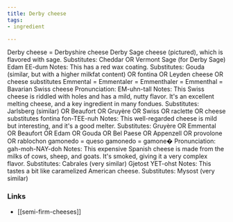 ```yaml
---
title: Derby cheese
tags:
- ingredient

---
```

Derby cheese = Derbyshire cheese Derby Sage cheese (pictured), which is flavored with sage. Substitutes: Cheddar OR Vermont Sage (for Derby Sage) Edam EE-dum Notes: This has a red wax coating. Substitutes: Gouda (similar, but with a higher milkfat content) OR fontina OR Leyden cheese OR cheese substitutes Emmental = Emmentaler = Emmenthaler = Emmenthal = Bavarian Swiss cheese Pronunciation: EM-uhn-tall Notes: This Swiss cheese is riddled with holes and has a mild, nutty flavor. It's an excellent melting cheese, and a key ingredient in many fondues. Substitutes: Jarlsberg (similar) OR Beaufort OR Gruyère OR Swiss OR raclette OR cheese substitutes fontina fon-TEE-nuh Notes: This well-regarded cheese is mild but interesting, and it's a good melter. Substitutes: Gruyère OR Emmental OR Beaufort OR Edam OR Gouda OR Bel Paese OR Appenzell OR provolone OR rablochon gamonedo = queso gamonedo = gamone� Pronunciation: gah-moh-NAY-doh Notes: This expensive Spanish cheese is made from the milks of cows, sheep, and goats. It's smoked, giving it a very complex flavor. Substitutes: Cabrales (very similar) Gjetost YET-ohst Notes: This tastes a bit like caramelized American cheese. Substitutes: Mysost (very similar)

### Links

* [[semi-firm-cheeses]]
